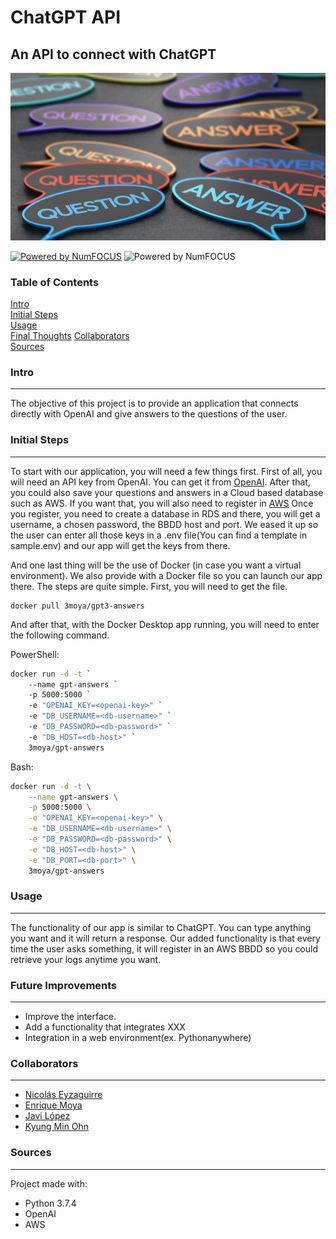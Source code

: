 # ChatGPT API

## An API to connect with ChatGPT

![answers](/media/answer.jpg)  

[![Powered by NumFOCUS](https://img.shields.io/badge/powered%20by-TheBridge-orange.svg?style=flat&colorA=E1523D&colorB=007D8A)](https://www.thebridge.tech/) ![Powered by NumFOCUS](https://img.shields.io/badge/Contributors-4-orange.svg?style=flat&colorA=E1523D&colorB=007D8A)  

### Table of Contents  
[Intro](#Intro)  
[Initial Steps](#Initial-Steps)  
[Usage](#Usage)   
[Final Thoughts](#Final-Thoughts)
[Collaborators](#Collaborators)  
[Sources](#Sources)  

### Intro
-------------
The objective of this project is to provide an application that connects directly with OpenAI and give answers to the questions of the user. 

### Initial Steps
-------------
To start with our application, you will need a few things first.
First of all, you will need an API key from OpenAI. You can get it from [OpenAI](https://openai.com/product).
After that, you could also save your questions and answers in a Cloud based database such as AWS. If you want that, you will also need to register in [AWS](https://aws.amazon.com/)
Once you register, you need to create a database in RDS and there, you will get a username, a chosen password, the BBDD host and port.
We eased it up so the user can enter all those keys in a .env file(You can find a template in sample.env) and our app will get the keys from there.  

And one last thing will be the use of Docker (in case you want a virtual environment). We also provide with a Docker file so you can launch our app there. The steps are quite simple. First, you will need to get the file.
```
docker pull 3moya/gpt3-answers
```
And after that, with the Docker Desktop app running, you will need to enter the following command.

PowerShell:
```sh
docker run -d -t `
    --name gpt-answers `
    -p 5000:5000 `
    -e "OPENAI_KEY=<openai-key>" `
    -e "DB_USERNAME=<db-username>" `
    -e "DB_PASSWORD=<db-password>" `
    -e "DB_HOST=<db-host>" `
    3moya/gpt-answers
```

Bash:
```sh
docker run -d -t \
    --name gpt-answers \
    -p 5000:5000 \
    -e "OPENAI_KEY=<openai-key>" \
    -e "DB_USERNAME=<db-username>" \
    -e "DB_PASSWORD=<db-password>" \
    -e "DB_HOST=<db-host>" \
    -e "DB_PORT=<db-port>" \
    3moya/gpt-answers
```
### Usage
-------------
The functionality of our app is similar to ChatGPT. You can type anything you want and it will return a response. Our added functionality is that every time the user asks something, it will register in an AWS BBDD so you could retrieve your logs anytime you want.  

### Future Improvements
-------------
- Improve the interface.
- Add a functionality that integrates XXX
- Integration in a web environment(ex. Pythonanywhere)

### Collaborators
-------------
- [Nicolás Eyzaguirre](https://github.com/NicolasEyzaguirre)
- [Enrique Moya](https://github.com/3Moya)
- [Javi López](https://github.com/javlopsan)
- [Kyung Min Ohn](https://github.com/exAdun)  

### Sources
-------------
Project made with:
- Python 3.7.4
- OpenAI
- AWS